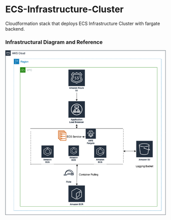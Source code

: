 # ECS-Infrastructure-Cluster

Cloudformation stack that deploys ECS Infrastructure Cluster with fargate backend.

### Infrastructural Diagram and Reference

![ECS infra](ecs_infrastructure.png)